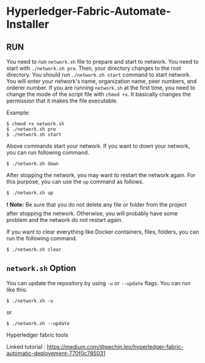 # Hyperledger-Fabric-Automate-Installer

## RUN

You need to run `network.sh` file to prepare and start to network. You need to start with `./network.sh pre`. Then, your directory changes to the root directory. You should run `./network.sh start` command to start network. You will enter your network's name, organization name, peer numbers, and orderer number. If you are running `network.sh` at the first time, you need to change the mode of the script file with `chmod +x`. It basically changes the permission that it makes the file executable.

Example:

```
$ chmod +x network.sh
$ ./network.sh pre
$ ./network.sh start
``` 

Above commands start your network. If you want to down your network, you can run following command.

```
$ ./network.sh down
``` 
After stopping the network, you may want to restart the network again. For this purpose, you can use the `up` command as follows.

```
$ ./network.sh up
```

:exclamation: **Note:** Be sure that you do not delete any file or folder from the project after stopping the network. Otherwise, you will probably have some problem and the network do not restart again.

If you want to clear everything like Docker containers, files, folders, you can run the following command.

```
$ ./network.sh clear
```

## `network.sh` Option

You can update the repository by using `-u` or `--update` flags. You can run like this:

`$ ./network.sh -u`

or 

`$ ./network.sh --update`

Hyperledger fabric tools

Linked tutorial : https://medium.com/@pechin.leo/hyperledger-fabric-automatic-deployement-770f0c785031

<Readme in progress> 
